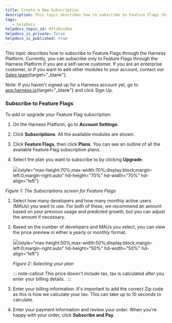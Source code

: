 ```yaml
---
title: Create a New Subscription
description: This topic describes how to subscribe to Feature Flags through the Harness Platform. Currently, you can subscribe only to Feature Flags through the Harness Platform if you are a self-serve customer.…
tags: 
   - helpDocs
helpdocs_topic_id: 0ft20zs6bm
helpdocs_is_private: false
helpdocs_is_published: true
---
```


This topic describes how to subscribe to Feature Flags through the
Harness Platform. Currently, you can subscribe only to Feature Flags
through the Harness Platform if you are a self-serve customer. If you
are an enterprise customer, or if you want to add other modules to your
account, contact our [Sales
team](https://harness.io/company/contact-sales){target="_blank"}.

Note: If you haven't signed up for a Harness account yet, go to
[app.harness.io](https://app.harness.io/){target="_blank"} and click
Sign Up. 

### Subscribe to Feature Flags

To add or upgrade your Feature Flag subscription:

1.  On the Harness Platform, go to **Account Settings**.

2.  Click **Subscriptions**. All the available modules are shown.

3.  Click **Feature Flags**, then click **Plans**. You can see an
    outline of all the available Feature Flag subscription plans. 

4.  Select the plan you want to subscribe to by clicking **Upgrade**.

    ![](https://files.helpdocs.io/kw8ldg1itf/articles/0ft20zs6bm/1663859557758/screenshot-2022-09-22-at-16-11-22.png){style="max-height:70%;max-width:70%;display:block;margin-left:0;margin-right:auto"
    hd-height="70%" hd-width="70%" hd-align="left"}

*Figure 1: The Subscriptions screen for Feature Flags*

1.  Select how many developers and how many monthly active users (MAUs)
    you want to use. For both of these, we recommend an amount based on
    your previous usage and predicted growth, but you can adjust the
    amount if necessary.

2.  Based on the number of developers and MAUs you select, you can view
    the price preview in either a yearly or monthly format.

    ![](https://files.helpdocs.io/kw8ldg1itf/articles/0ft20zs6bm/1663859649784/screenshot-2022-09-22-at-16-11-59.png){style="max-height:50%;max-width:50%;display:block;margin-left:0;margin-right:auto"
    hd-height="50%" hd-width="50%" hd-align="left"}

    *Figure 2: Selecting your plan*

    ::: note-callout
    This price doesn't include tax, tax is calculated after you enter
    your billing details. 
    :::

3.  Enter your billing information. It's important to add the correct
    Zip code as this is how we calculate your tax. This can take up to
    10 seconds to calculate. 

4.  Enter your payment information and review your order. When you're
    happy with your order, click **Subscribe and Pay**.
